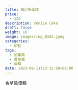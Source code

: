 ```yaml
---
title: 威尼斯蛋糕
price:
  - 120
description: Venice Cake
draft: false
weight: 16
image: images/img_0165.jpeg
categories:
  - 甜點
tags:
  - 奶蛋素
  - 香草醬
  - 蛋糕
date: 2023-08-11T23:15:09+08:00
---
```

香草醬蛋糕